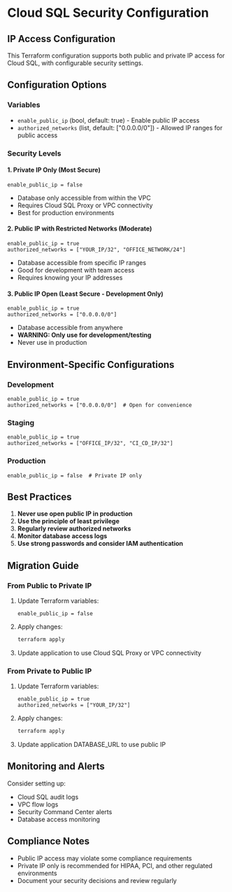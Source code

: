 # Cloud SQL Security Configuration

## IP Access Configuration

This Terraform configuration supports both public and private IP access for Cloud SQL, with configurable security settings.

## Configuration Options

### Variables

- `enable_public_ip` (bool, default: true) - Enable public IP access
- `authorized_networks` (list, default: ["0.0.0.0/0"]) - Allowed IP ranges for public access

### Security Levels

#### 1. Private IP Only (Most Secure)
```hcl
enable_public_ip = false
```
- Database only accessible from within the VPC
- Requires Cloud SQL Proxy or VPC connectivity
- Best for production environments

#### 2. Public IP with Restricted Networks (Moderate)
```hcl
enable_public_ip = true
authorized_networks = ["YOUR_IP/32", "OFFICE_NETWORK/24"]
```
- Database accessible from specific IP ranges
- Good for development with team access
- Requires knowing your IP addresses

#### 3. Public IP Open (Least Secure - Development Only)
```hcl
enable_public_ip = true
authorized_networks = ["0.0.0.0/0"]
```
- Database accessible from anywhere
- **WARNING: Only use for development/testing**
- Never use in production

## Environment-Specific Configurations

### Development
```hcl
enable_public_ip = true
authorized_networks = ["0.0.0.0/0"]  # Open for convenience
```

### Staging
```hcl
enable_public_ip = true
authorized_networks = ["OFFICE_IP/32", "CI_CD_IP/32"]
```

### Production
```hcl
enable_public_ip = false  # Private IP only
```

## Best Practices

1. **Never use open public IP in production**
2. **Use the principle of least privilege**
3. **Regularly review authorized networks**
4. **Monitor database access logs**
5. **Use strong passwords and consider IAM authentication**

## Migration Guide

### From Public to Private IP

1. Update Terraform variables:
   ```hcl
   enable_public_ip = false
   ```

2. Apply changes:
   ```bash
   terraform apply
   ```

3. Update application to use Cloud SQL Proxy or VPC connectivity

### From Private to Public IP

1. Update Terraform variables:
   ```hcl
   enable_public_ip = true
   authorized_networks = ["YOUR_IP/32"]
   ```

2. Apply changes:
   ```bash
   terraform apply
   ```

3. Update application DATABASE_URL to use public IP

## Monitoring and Alerts

Consider setting up:
- Cloud SQL audit logs
- VPC flow logs
- Security Command Center alerts
- Database access monitoring

## Compliance Notes

- Public IP access may violate some compliance requirements
- Private IP only is recommended for HIPAA, PCI, and other regulated environments
- Document your security decisions and review regularly
